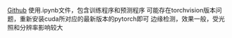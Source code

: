 [Github](https://github.com/konskyrt/Concrete-Crack-Detection-Segmentation)
使用.ipynb文件，包含训练程序和预测程序
可能存在torchvision版本问题，重新安装cuda所对应的最新版本的pytorch即可
边缘检测，效果一般，受光照和分辨率影响较大